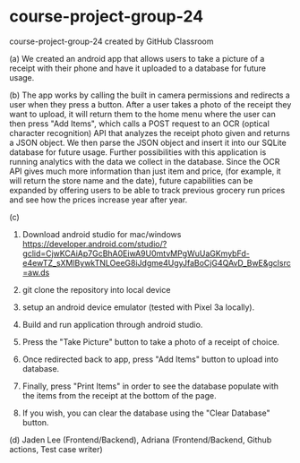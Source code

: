 # course-project-group-24
course-project-group-24 created by GitHub Classroom


(a) We created an android app that allows users to take a picture of a receipt with their phone and have it uploaded to a database for future usage.

(b) The app works by calling the built in camera permissions and redirects a user when they press a button. After a user takes a photo of the receipt they want to upload, it will return them to the home menu where the user can then press "Add Items", which calls a POST request to an OCR (optical character recognition) API that analyzes the receipt photo given and returns a JSON object. We then parse the JSON object and insert it into our SQLite database for future usage. Further possibilities with this application is running analytics with the data we collect in the database. Since the OCR API gives much more information than just item and price, (for example, it will return the store name and the date), future capabilities can be expanded by offering users to be able to track previous grocery run prices and see how the prices increase year after year.

(c) 

1. Download android studio for mac/windows 
https://developer.android.com/studio/?gclid=CjwKCAiAp7GcBhA0EiwA9U0mtvMPgWuUaGKmybFd-e4ewTZ_sXMlBywkTNLOeeG8iJdgme4UgyJfaBoCjG4QAvD_BwE&gclsrc=aw.ds

2. git clone the repository into local device

3. setup an android device emulator (tested with Pixel 3a locally).

4. Build and run application through android studio.

5. Press the "Take Picture" button to take a photo of a receipt of choice.

6. Once redirected back to app, press "Add Items" button to upload into database.

7. Finally, press "Print Items" in order to see the database populate with the items from the receipt at the bottom of the page.

8. If you wish, you can clear the database using the "Clear Database" button.

(d) Jaden Lee (Frontend/Backend), Adriana (Frontend/Backend, Github actions, Test case writer)
